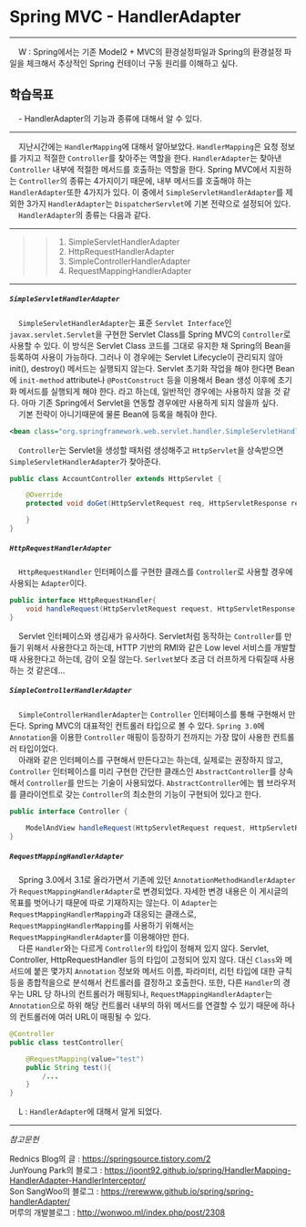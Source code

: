 # Spring MVC -  HandlerAdapter

<hr>

&nbsp;&nbsp;&nbsp;&nbsp;W : Spring에서는 기존 Model2 + MVC의 환경설정파일과 Spring의 환경설정 파일을 체크해서 추상적인 Spring 컨테이너 구동 원리를 이해하고 싶다.

## 학습목표
&nbsp;&nbsp;&nbsp;&nbsp;- HandlerAdapter의 기능과 종류에 대해서 알 수 있다.

<hr/>

&nbsp;&nbsp;&nbsp;&nbsp;지난시간에는 `HandlerMapping`에 대해서 알아보았다. `HandlerMapping`은 요청 정보를 가지고 적절한 `Controller`를 찾아주는 역할을 한다. `HandlerAdapter`는 찾아낸 `Controller` 내부에 적절한 메서드를 호출하는 역할을 한다.
Spring MVC에서 지원하는 `Controller`의 종류는 4가지이기 때문에, 내부 메서드를 호출해야 하는 `HandlerAdapter`또한 4가지가 있다. 이 중에서 `SimpleServletHandlerAdapter`를 제외한 3가지 `HandlerAdapter`는 `DispatcherServlet`에 기본 전략으로 설정되어 있다.  
&nbsp;&nbsp;&nbsp;&nbsp;`HandlerAdapter`의 종류는 다음과 같다.

<hr>

>>1. SimpleServletHandlerAdapter
>>2. HttpRequestHandlerAdapter
>>3. SimpleControllerHandlerAdapter
>>4. RequestMappingHandlerAdapter

<hr>

##### `SimpleServletHandlerAdapter`
&nbsp;&nbsp;&nbsp;&nbsp;`SimpleServletHandlerAdapter`는 표준 `Servlet Interface`인 `javax.servlet.Servlet`을 구현한 Servlet Class를 Spring MVC의 `Controller`로 사용할 수 있다. 이 방식은 Servlet Class 코드를 그대로 유지한 채 Spring의 Bean을 등록하여 사용이 가능하다. 그러나 이 경우에는 Servlet Lifecycle이 관리되지 않아 init(), destroy() 메서드는 실행되지 않는다. Servlet 초기화 작업을 해야 한다면 Bean에 `init-method` attribute나 `@PostConstruct` 등을 이용해서 Bean 생성 이후에 초기화 메서드를 실행되게 해야 한다. 라고 하는데, 일반적인 경우에는 사용하지 않을 것 같다. 아마 기존 Spring에서 Servlet을 연동할 경우에만 사용하게 되지 않을까 싶다.  
&nbsp;&nbsp;&nbsp;&nbsp;기본 전략이 아니기때문에 물론 Bean에 등록을 해줘야 한다.
```xml
<bean class="org.springframework.web.servlet.handler.SimpleServletHandlerAdapter"/>
```
&nbsp;&nbsp;&nbsp;&nbsp;`Controller`는 Servlet을 생성할 때처럼 생성해주고 `HttpServlet`을 상속받으면 `SimpleServletHandlerAdapter`가 찾아준다.
```java
public class AccountController extends HttpServlet {

    @Override
    protected void doGet(HttpServletRequest req, HttpServletResponse resp) throws ServletException, IOException {

    }
}

```

##### `HttpRequestHandlerAdapter`
&nbsp;&nbsp;&nbsp;&nbsp;`HttpRequestHandler` 인터페이스를 구현한 클래스를 `Controller`로 사용할 경우에 사용되는 `Adapter`이다.
```java
public interface HttpRequestHandler{
    void handleRequest(HttpServletRequest request, HttpServletResponse resposne) throws ServletException, IOException;
}
```
&nbsp;&nbsp;&nbsp;&nbsp;Servlet 인터페이스와 생김새가 유사하다. Servlet처럼 동작하는 `Controller`를 만들기 위해서 사용한다고 하는데, HTTP 기반의 RMI와 같은 Low level 서비스를 개발할때 사용한다고 하는데, 감이 오질 않는다. `Serlvet`보다 조금 더 러프하게 다뤄질때 사용하는 것 같은데...  

##### `SimpleControllerHandlerAdapter`
&nbsp;&nbsp;&nbsp;&nbsp;`SimpleControllerHandlerAdapter`는 `Controller` 인터페이스를 통해 구현해서 만든다. Spring MVC의 대표적인 컨트롤러 타입으로 볼 수 있다. `Spring 3.0`에 `Annotation`을 이용한 `Controller` 매핑이 등장하기 전까지는 가장 많이 사용한 컨트롤러 타입이었다.  
&nbsp;&nbsp;&nbsp;&nbsp;아래와 같은 인터페이스를 구현해서 만든다고는 하는데, 실제로는 권장하지 않고, `Controller` 인터페이스를 미리 구현한 간단한 클래스인 `AbstractController`를 상속해서 `Controller`를 만드는 기술이 사용되었다. `AbstractController`에는 웹 브라우저를 클라이언트로 갖는 `Controller`의 최소한의 기능이 구현되어 있다고 한다.
```java
public interface Controller {
 
    ModelAndView handleRequest(HttpServletRequest request, HttpServletResponse response) throws Exception;
}
```

##### `RequestMappingHandlerAdapter`
&nbsp;&nbsp;&nbsp;&nbsp;Spring 3.0에서 3.1로 올라가면서 기존에 있던 `AnnotationMethodHandlerAdapter`가 `RequestMappingHandlerAdapter`로 변경되었다. 자세한 변경 내용은 이 게시글의 목표를 벗어나기 때문에 따로 기재하지는 않는다. 이 `Adapter`는 `RequestMappingHandlerMapping`과 대응되는 클래스로, `RequestMappingHandlerMapping`를 사용하기 위해서는 `RequestMappingHandlerAdapter`를 이용해야만 한다.  
&nbsp;&nbsp;&nbsp;&nbsp;다른 `Handler`와는 다르게 `Controller`의 타입이 정해져 있지 않다. Servlet, Controller, HttpRequestHandler 등의 타입이 고정되어 있지 않다. 대신 `Class`와 메서드에 붙은 몇가지 `Annotation` 정보와 메서드 이름, 파라미터, 리턴 타입에 대한 규칙 등을 종합적을으로 분석해서 컨트롤러를 결정하고 호출한다. 또한, 다른 `Handler`의 경우는 URL 당 하나의 컨트롤러가 매핑되나, `RequestMappingHandlerAdapter`는 `Annotation`으로 하위 해당 컨트롤러 내부의 하위 메서드를 연결할 수 있기 때문에 하나의 컨트롤러에 여러 URL이 매핑될 수 있다.
```java
@Controller
public class testController{

    @RequestMapping(value="test")
    public String test(){
        /...
    }
}
```

&nbsp;&nbsp;&nbsp;&nbsp;L : `HandlerAdapter`에 대해서 알게 되었다.

<hr>

_참고문헌_

Rednics Blog의 글 :  <https://springsource.tistory.com/2>  
JunYoung Park의 블로그 : <https://joont92.github.io/spring/HandlerMapping-HandlerAdapter-HandlerInterceptor/>  
Son SangWoo의 블로그 : <https://rerewww.github.io/spring/spring-handlerAdapter/>  
머루의 개발블로그 : <http://wonwoo.ml/index.php/post/2308>  
